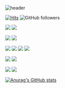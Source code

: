 ![header](https://capsule-render.vercel.app/api?type=waving&text=hongmo's%20repo%20👋&animation=twinkling&height=200&color=timeAuto&reversal=true)  

[![Hits](https://hits.seeyoufarm.com/api/count/incr/badge.svg?url=https%3A%2F%2Fgithub.com%2FhongmoSung%2Fhit-counter&count_bg=%23BD3DC8&title_bg=%23555555&icon=github.svg&icon_color=%23E7E7E7&title=hits&edge_flat=false)](https://hits.seeyoufarm.com) 
![GitHub followers](https://img.shields.io/github/followers/hongmoSung?logo=github) 

<img src="https://img.shields.io/badge/azure-0078D4?style=flat&logo=microsoftazure"/></a>
<img src="https://img.shields.io/badge/gcp-ffffff?style=flat&logoColor=tomato&logo=googlecloud"/></a>
<br>

<img src="https://img.shields.io/badge/docker-2496ED?style=flat&logo=docker&logoColor=white"/></a>
<img src="https://img.shields.io/badge/kubernetes-326CE5?style=flat&logo=kubernetes&logoColor=white"/></a>
<br>

<img src="https://img.shields.io/badge/springboot-6DB33F?style=flat&logo=springboot&logoColor=white"/></a>
<img src="https://img.shields.io/badge/Hibernate-59666C?style=flat&logo=hibernate&logoColor=white"/></a>
<img src="https://img.shields.io/badge/java-white?style=flat&logo=openjdk&logoColor=black"/></a>
<img src="https://img.shields.io/badge/mysql-4479A1?style=flat&logo=mysql&logoColor=white"/></a>
<br>

<img src="https://img.shields.io/badge/JavaScript-F7DF1E?style=flat&logo=javascript&logoColor=white"/></a>
<img src="https://img.shields.io/badge/html5-E34F26?style=flat&logo=html5&logoColor=white"/></a>
<br>

<img src="https://img.shields.io/badge/git-F05032?style=flat&logo=git&logoColor=white"/></a>
<img src="https://img.shields.io/badge/jira-0052CC?style=flat&logo=jira&logoColor=white"/></a>

[![Anurag's GitHub stats](https://github-readme-stats.vercel.app/api?username=hongmoSung&theme=onedark&show_icons=true&hide_rank=true)](https://github.com/anuraghazra/github-readme-stats)
<!-- [![Top Langs](https://github-readme-stats.vercel.app/api/top-langs/?username=hongmoSung&layout=compact&theme=onedark&langs_count=8)](https://github.com/anuraghazra/github-readme-stats) -->
